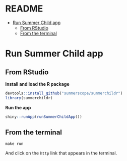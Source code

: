 README
================

-   [Run Summer Child app](#run-summer-child-app)
    -   [From RStudio](#from-rstudio)
    -   [From the terminal](#from-the-terminal)

# Run Summer Child app

## From RStudio

**Install and load the R package**

``` r
devtools::install_github("summerscope/summerchildr")
library(summerchildr)
```

**Run the app**

``` r
shiny::runApp(runSummerChildApp())
```

## From the terminal

    make run

And click on the `http` link that appears in the terminal.
